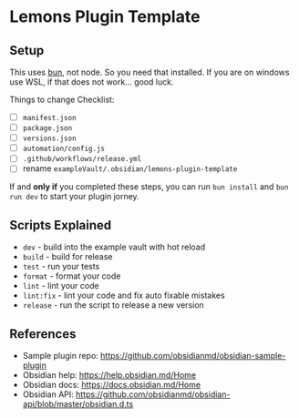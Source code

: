 # Lemons Plugin Template

## Setup

This uses [bun](https://bun.sh/), not node. So you need that installed. If you are on windows use WSL, if that does not work... good luck.

Things to change Checklist:

-   [ ] `manifest.json`
-   [ ] `package.json`
-   [ ] `versions.json`
-   [ ] `automation/config.js`
-   [ ] `.github/workflows/release.yml`
-   [ ] rename `exampleVault/.obsidian/lemons-plugin-template`

If and **only if** you completed these steps, you can run `bun install` and `bun run dev` to start your plugin jorney.

## Scripts Explained

-   `dev` - build into the example vault with hot reload
-   `build` - build for release
-   `test` - run your tests
-   `format` - format your code
-   `lint` - lint your code
-   `lint:fix` - lint your code and fix auto fixable mistakes
-   `release` - run the script to release a new version

## References

-   Sample plugin repo: https://github.com/obsidianmd/obsidian-sample-plugin
-   Obsidian help: https://help.obsidian.md/Home
-   Obsidian docs: https://docs.obsidian.md/Home
-   Obsidian API: https://github.com/obsidianmd/obsidian-api/blob/master/obsidian.d.ts
